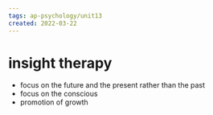```yaml
---
tags: ap-psychology/unit13 
created: 2022-03-22
---
```


# insight therapy

- focus on the future and the present rather than the past
- focus on the conscious
- promotion of growth 
